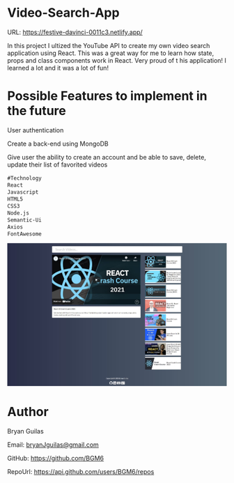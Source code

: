 # Video-Search-App
URL: https://festive-davinci-0011c3.netlify.app/

In this project I ultized the YouTube API to create my own video search application using React.
This was a great way for me to learn how state, props and class components work in React. Very proud of t his application! I learned a lot and it was a lot of fun!

# Possible Features to implement in the future

User authentication

Create a back-end using MongoDB

Give user the ability to create an account and be able to save, delete, update  their list of favorited videos

    #Technology
    React
    Javascript
    HTML5
    CSS3
    Node.js
    Semantic-Ui
    Axios
    FontAwesome

![alt text](screenShot/screenShot.JPG "HTML Screenshot")
# Author
Bryan Guilas

Email: bryanJguilas@gmail.com

GitHub: https://github.com/BGM6
    
RepoUrl: https://api.github.com/users/BGM6/repos
